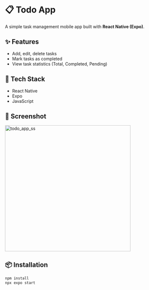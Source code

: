 # 📋 Todo App

A simple task management mobile app built with **React Native (Expo)**.

## ✨ Features

- Add, edit, delete tasks
- Mark tasks as completed
- View task statistics (Total, Completed, Pending)

## 🚀 Tech Stack

- React Native
- Expo
- JavaScript

## 📱 Screenshot

<img width="416" alt="todo_app_ss" src="https://github.com/user-attachments/assets/ce1b18a1-be52-4004-87b9-c94f0c128d9d" />



## 📦 Installation

```bash
npm install
npx expo start
